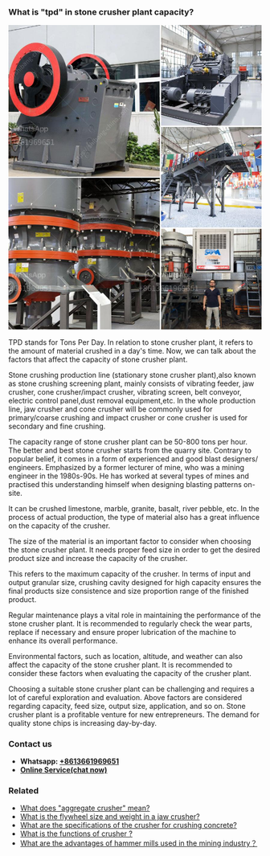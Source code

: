 <h3>What is "tpd" in stone crusher plant capacity?</h3><img src='1701743119.jpg' alt=''><p>TPD stands for Tons Per Day. In relation to stone crusher plant, it refers to the amount of material crushed in a day's time. Now, we can talk about the factors that affect the capacity of stone crusher plant.</p><p>Stone crushing production line (stationary stone crusher plant),also known as stone crushing screening plant, mainly consists of vibrating feeder, jaw crusher, cone crusher/impact crusher, vibrating screen, belt conveyor, electric control panel,dust removal equipment,etc. In the whole production line, jaw crusher and cone crusher will be commonly used for primary/coarse crushing and impact crusher or cone crusher is used for secondary and fine crushing.</p><p>The capacity range of stone crusher plant can be 50-800 tons per hour. The better and best stone crusher starts from the quarry site. Contrary to popular belief, it comes in a form of experienced and good blast designers/ engineers. Emphasized by a former lecturer of mine, who was a mining engineer in the 1980s-90s. He has worked at several types of mines and practised this understanding himself when designing blasting patterns on-site.</p><p>It can be crushed limestone, marble, granite, basalt, river pebble, etc. In the process of actual production, the type of material also has a great influence on the capacity of the crusher.</p><p>The size of the material is an important factor to consider when choosing the stone crusher plant. It needs proper feed size in order to get the desired product size and increase the capacity of the crusher.</p><p>This refers to the maximum capacity of the crusher. In terms of input and output granular size, crushing cavity designed for high capacity ensures the final products size consistence and size proportion range of the finished product.</p><p>Regular maintenance plays a vital role in maintaining the performance of the stone crusher plant. It is recommended to regularly check the wear parts, replace if necessary and ensure proper lubrication of the machine to enhance its overall performance.</p><p>Environmental factors, such as location, altitude, and weather can also affect the capacity of the stone crusher plant. It is recommended to consider these factors when evaluating the capacity of the crusher plant.</p><p>Choosing a suitable stone crusher plant can be challenging and requires a lot of careful exploration and evaluation. Above factors are considered regarding capacity, feed size, output size, application, and so on. Stone crusher plant is a profitable venture for new entrepreneurs. The demand for quality stone chips is increasing day-by-day.</p><h3>Contact us</h3><ul><li><strong>Whatsapp:&nbsp;<a href="https://wa.me/8613661969651">+8613661969651</a></strong></li><li><a href="https://swt.shibang-china.com/?git&amp;zhl&amp;What is tpd in stone crusher plant capacity"><strong>Online Service(chat now)</strong></a></li></ul><h3>Related</h3><ul><li><a href='What does aggregate crusher mean.md'>What does "aggregate crusher" mean?</a></li><li><a href='What is the flywheel size and weight in a jaw crusher.md'>What is the flywheel size and weight in a jaw crusher?</a></li><li><a href='What are the specifications of the crusher for crushing concrete.md'>What are the specifications of the crusher for crushing concrete?</a></li><li><a href='What is the functions of crusher .md'>What is the functions of crusher ?</a></li><li><a href='What are the advantages of hammer mills used in the mining industry？.md'>What are the advantages of hammer mills used in the mining industry？</a></li></ul>